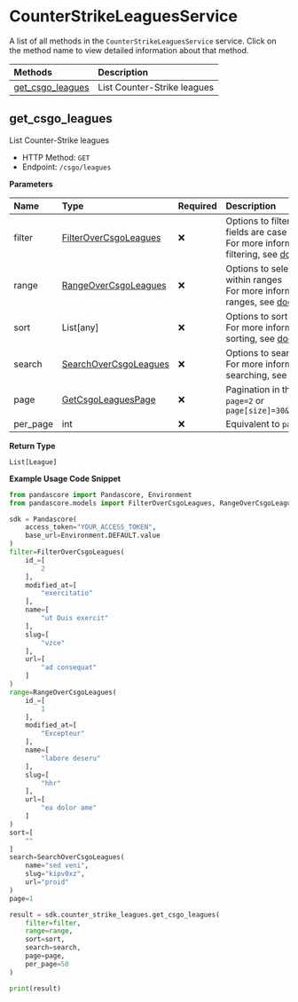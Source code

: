 # CounterStrikeLeaguesService

A list of all methods in the `CounterStrikeLeaguesService` service. Click on the method name to view detailed information about that method.

| Methods                               | Description                 |
| :------------------------------------ | :-------------------------- |
| [get_csgo_leagues](#get_csgo_leagues) | List Counter-Strike leagues |

## get_csgo_leagues

List Counter-Strike leagues

- HTTP Method: `GET`
- Endpoint: `/csgo/leagues`

**Parameters**

| Name     | Type                                                        | Required | Description                                                                                                                                         |
| :------- | :---------------------------------------------------------- | :------- | :-------------------------------------------------------------------------------------------------------------------------------------------------- |
| filter   | [FilterOverCsgoLeagues](../models/FilterOverCsgoLeagues.md) | ❌       | Options to filter results. String fields are case sensitive <br/>For more information on filtering, see [docs](/docs/filtering-and-sorting#filter). |
| range    | [RangeOverCsgoLeagues](../models/RangeOverCsgoLeagues.md)   | ❌       | Options to select results within ranges <br/>For more information on ranges, see [docs](/docs/filtering-and-sorting#range).                         |
| sort     | List[any]                                                   | ❌       | Options to sort results <br/>For more information on sorting, see [docs](/docs/filtering-and-sorting#sort).                                         |
| search   | [SearchOverCsgoLeagues](../models/SearchOverCsgoLeagues.md) | ❌       | Options to search results <br/>For more information on searching, see [docs](/docs/filtering-and-sorting#search).                                   |
| page     | [GetCsgoLeaguesPage](../models/GetCsgoLeaguesPage.md)       | ❌       | Pagination in the form of `page=2` or `page[size]=30&page[number]=2`                                                                                |
| per_page | int                                                         | ❌       | Equivalent to `page[size]`                                                                                                                          |

**Return Type**

`List[League]`

**Example Usage Code Snippet**

```python
from pandascore import Pandascore, Environment
from pandascore.models import FilterOverCsgoLeagues, RangeOverCsgoLeagues, SearchOverCsgoLeagues

sdk = Pandascore(
    access_token="YOUR_ACCESS_TOKEN",
    base_url=Environment.DEFAULT.value
)
filter=FilterOverCsgoLeagues(
    id_=[
        2
    ],
    modified_at=[
        "exercitatio"
    ],
    name=[
        "ut Duis exercit"
    ],
    slug=[
        "vzce"
    ],
    url=[
        "ad consequat"
    ]
)
range=RangeOverCsgoLeagues(
    id_=[
        1
    ],
    modified_at=[
        "Excepteur"
    ],
    name=[
        "labore deseru"
    ],
    slug=[
        "hhr"
    ],
    url=[
        "ea dolor ame"
    ]
)
sort=[
    ""
]
search=SearchOverCsgoLeagues(
    name="sed veni",
    slug="kipv0xz",
    url="proid"
)
page=1

result = sdk.counter_strike_leagues.get_csgo_leagues(
    filter=filter,
    range=range,
    sort=sort,
    search=search,
    page=page,
    per_page=50
)

print(result)
```

<!-- This file was generated by liblab | https://liblab.com/ -->
